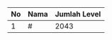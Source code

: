 | No | Nama            | Jumlah Level |
|----|-----------------|--------------|
| 1  | #    |    2043        |
